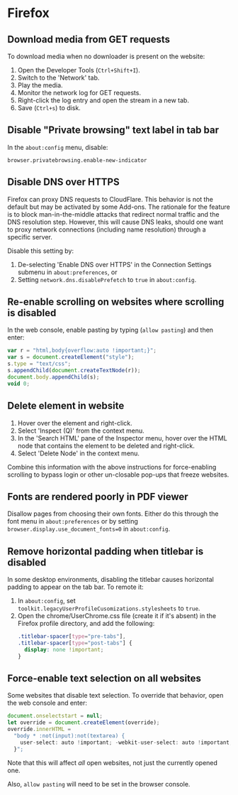# Firefox

## Download media from GET requests

To download media when no downloader is present on the website:

1. Open the Developer Tools (`Ctrl+Shift+I`).
2. Switch to the 'Network' tab.
3. Play the media.
4. Monitor the network log for GET requests.
5. Right-click the log entry and open the stream in a new tab.
6. Save (`Ctrl+s`) to disk.

## Disable "Private browsing" text label in tab bar

In the `about:config` menu, disable:

```
browser.privatebrowsing.enable-new-indicator
```

## Disable DNS over HTTPS

Firefox can proxy DNS requests to CloudFlare. This behavior is not the default
but may be activated by some Add-ons. The rationale for the feature is to block
man-in-the-middle attacks that redirect normal traffic and the DNS resolution
step. However, this will cause DNS leaks, should one want to proxy network
connections (including name resolution) through a specific server.

Disable this setting by:

1. De-selecting 'Enable DNS over HTTPS' in the Connection Settings submenu in
   `about:preferences`, or
2. Setting `network.dns.disablePrefetch` to `true` in `about:config`.

## Re-enable scrolling on websites where scrolling is disabled

In the web console, enable pasting by typing (`allow pasting`) and then enter:

```js
var r = "html,body{overflow:auto !important;}";
var s = document.createElement("style");
s.type = "text/css";
s.appendChild(document.createTextNode(r));
document.body.appendChild(s);
void 0;
```

## Delete element in website

1. Hover over the element and right-click.
2. Select 'Inspect (Q)' from the context menu.
3. In the 'Search HTML' pane of the Inspector menu, hover over the HTML node
   that contains the element to be deleted and right-click.
4. Select 'Delete Node' in the context menu.

Combine this information with the above instructions for force-enabling
scrolling to bypass login or other un-closable pop-ups that freeze websites.

## Fonts are rendered poorly in PDF viewer

Disallow pages from choosing their own fonts. Either do this through the font
menu in `about:preferences` or by setting `browser.display.use_document_fonts=0`
in `about:config`.

## Remove horizontal padding when titlebar is disabled

In some desktop environments, disabling the titlebar causes horizontal padding
to appear on the tab bar. To remote it:

1. In `about:config`, set `toolkit.legacyUserProfileCusomizations.stylesheets`
   to `true`.
2. Open the chrome/UserChrome.css file (create it if it's absent) in the Firefox
   profile directory, and add the following:
   ```css
   .titlebar-spacer[type="pre-tabs"],
   .titlebar-spacer[type="post-tabs"] {
     display: none !important;
   }
   ```

## Force-enable text selection on all websites

Some websites that disable text selection. To override that behavior, open the
web console and enter:

```js
document.onselectstart = null;
let override = document.createElement(override);
override.innerHTML =
  "body * :not(input):not(textarea) {
    user-select: auto !important; -webkit-user-select: auto !important;
  }";
```

Note that this will affect _all_ open websites, not just the currently opened
one.

Also, `allow pasting` will need to be set in the browser console.
